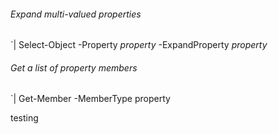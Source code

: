 

###### Expand multi-valued properties 
`| Select-Object -Property *property* -ExpandProperty *property*

###### Get a list of property members
`| Get-Member -MemberType property

testing
